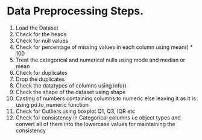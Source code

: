 # Data Preprocessing Steps.
<ol>
    <li>Load the Dataset</li>
    <li>Check for the heads</li>
    <li>Check for null values</li>
    <li>Check for percentage of missing values in each column using mean() * 100</li>
    <li>Treat the categorical and numerical nulls using mode and median or mean</li>
    <li>Check for duplicates</li>
    <li>Drop the duplicates</li>
    <li>Check the datatypes of columns using info()</li>
    <li>Check the shape of the dataset using shape</li>
    <li>Casting of numbers containing columns to numeric else leaving it as it is using pd.to_numeric function</li>
    <li>Check for Outliers using boxplot Q1, Q3, IQR etc</li>
    <li>Check for consistency in Categorical columns i.e object types and convert all of them into the lowercase values for maintaining the consistency</li>
</ol>